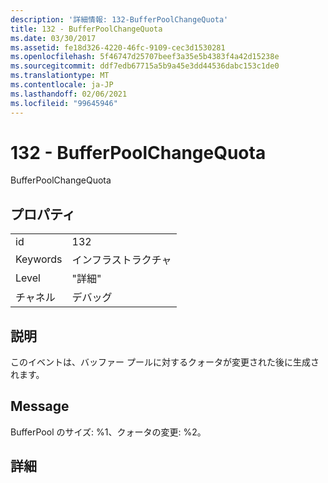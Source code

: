```yaml
---
description: '詳細情報: 132-BufferPoolChangeQuota'
title: 132 - BufferPoolChangeQuota
ms.date: 03/30/2017
ms.assetid: fe18d326-4220-46fc-9109-cec3d1530281
ms.openlocfilehash: 5f46747d25707beef3a35e5b4383f4a42d15238e
ms.sourcegitcommit: ddf7edb67715a5b9a45e3dd44536dabc153c1de0
ms.translationtype: MT
ms.contentlocale: ja-JP
ms.lasthandoff: 02/06/2021
ms.locfileid: "99645946"
---
```

# <a name="132---bufferpoolchangequota"></a>132 - BufferPoolChangeQuota

BufferPoolChangeQuota  
  
## <a name="properties"></a>プロパティ  
  
|||  
|-|-|  
|id|132|  
|Keywords|インフラストラクチャ|  
|Level|"詳細"|  
|チャネル|デバッグ|  
  
## <a name="description"></a>説明  

 このイベントは、バッファー プールに対するクォータが変更された後に生成されます。  
  
## <a name="message"></a>Message  

 BufferPool のサイズ: %1、クォータの変更: %2。  
  
## <a name="details"></a>詳細
